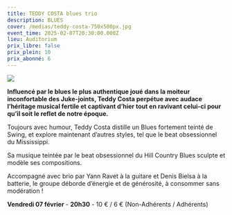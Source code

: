 ```yaml
---
title: TEDDY COSTA blues trio
description: BLUES
cover: /medias/teddy-costa-750x500px.jpg
event_time: 2025-02-07T20:30:00.000Z
lieu: Auditorium
prix_libre: false
prix_plein: 10
prix_abonné: 6
---
```

![](/medias/teddy-costa-750x500px.jpg)

**Influencé par le blues le plus authentique joué dans la moiteur inconfortable des Juke-joints, Teddy Costa perpétue avec audace l’héritage musical fertile et captivant d’hier tout en ravivant celui-ci pour qu’il soit le reflet de notre époque.**

Toujours avec humour, Teddy Costa distille un Blues fortement teinté de Swing, et explore maintenant d’autres styles, tel que le beat obsessionnel du Mississippi. 

Sa musique teintée par le beat obsessionnel du Hill Country Blues sculpte et modèle ses compositions. 

Accompagné avec brio par Yann Ravet à la guitare et Denis Bielsa à la batterie, le groupe déborde d’énergie et de générosité, à consommer sans modération ! 

**Vendredi 07 février** - **20h30** - 10 € / 6 € (Non-Adhérents / Adhérents)